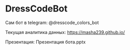 # DressCodeBot

Сам бот в telegram: @dresscode_colors_bot

Текущая аналитика данных: https://masha239.github.io/

Презентация: Презентация бота.pptx

